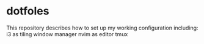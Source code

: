 # dotfoles
This repository describes how to set up my working configuration 
including: 
   i3 as tiling window manager
   nvim as editor
   tmux 

